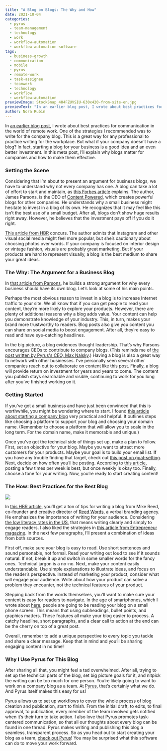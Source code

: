 ```yaml
---
title: "A Blog on Blogs: The Why and How"
date: 2021-10-04
categories:
  - pyrus
  - team-management
  - technology
  - work
  - workflow-automation
  - workflow-automation-software
tags:
  - business-growth
  - communication
  - mobile
  - pyrus
  - remote-work
  - task-assignee
  - teamwork
  - technology
  - workflow
  - workflow-automation
previewImage: StockSnap_4O4FZUVSIU-630x420-from-site-en.jpg
previewText: "In an earlier blog post, I wrote about best practices for communication in the world of remote work. One of the strategies I recommended was to write for the company blog. This is a great way for any professional to practice writing for the workplace. But what if your company doesn’t have a blog? In fact, starting a blog for your business is a good idea and an even better investment. In this meta post, I’ll explain why blogs matter for companies and how to make them effective."
author: Nora Rubin
---
```

In [an earlier blog post](https://pyrus.com/en/blog/virtual-communication-best-practices), I wrote about best practices for communication in the world of remote work. One of the strategies I recommended was to write for the company blog. This is a great way for any professional to practice writing for the workplace. But what if your company doesn’t have a blog? In fact, starting a blog for your business is a good idea and an even better investment. In this meta post, I’ll explain why blogs matter for companies and how to make them effective.

### **Setting the Scene**

Considering that I’m about to present an argument for business blogs, we have to understand why not every company has one. A blog can take a lot of effort to start and maintain, as [this Forbes article](https://www.forbes.com/sites/forbesbusinesscouncil/2021/04/28/eight-reasons-blogging-is-a-worthwhile-investment-for-businesses/) explains. The author, James Parsons, is the CEO of [Content Powered](https://www.contentpowered.com/), which creates powerful blogs for other companies. He understands why a small business might hesitate to invest in a blog of its own. He recognizes that it may feel like this isn’t the best use of a small budget. After all, blogs don’t show huge results right away. However, he believes that the investment pays off if you do it right.

[This article from HBR](https://hbr.org/2012/12/if-youre-serious-about-ideas-g) concurs. The author admits that Instagram and other visual social media might feel more popular, but she’s cautionary about choosing photos over words. If your company is focused on interior design or vintage fashion, visuals are probably great marketing. But if your products are hard to represent visually, a blog is the best medium to share your great ideas.

### **The Why: The Argument for a Business Blog**

In [that article from Parsons](https://www.forbes.com/sites/forbesbusinesscouncil/2021/04/28/eight-reasons-blogging-is-a-worthwhile-investment-for-businesses/), he builds a strong argument for why every business should have its own blog. Let’s look at some of his main points.

Perhaps the most obvious reason to invest in a blog is to increase Internet traffic to your site. We all know that if you can get people to read your content, they’re more likely to explore your products. However, there are plenty of additional reasons why a blog adds value. Your content can help you demonstrate knowledge of your industry. This, in turn, makes your brand more trustworthy to readers. Blog posts also give you content you can share on social media to boost engagement. After all, they’re easy to read and have eye-catching headlines.

In the big picture, a blog evidences thought leadership. That’s why Parsons encourages CEOs to contribute to company blogs. (This reminds me of [the post written by Pyrus's CEO, Max Nalsky](https://pyrus.com/en/blog/how-i-came-up-with-pyrus).) Having a blog is also a great way to network with other businesses. I’ve personally seen several other companies reach out to collaborate on content like [this post](https://pyrus.com/en/blog/managing-teams-remote-workplace). Finally, a blog will provide return on investment for years and years to come. The content you publish stays searchable and visible, continuing to work for you long after you’ve finished working on it.

### **Getting Started**

If you’ve got a small business and have just been convinced that this is worthwhile, you might be wondering where to start. I found [this article about starting a company blog](https://www.entrepreneur.com/article/248302) very practical and helpful. It outlines steps like choosing a platform to support your blog and choosing your domain name. (Remember to choose a platform that will allow you to scale in the long term. For the domain name, make it memorable and unique.)

Once you’ve got the technical side of things set up, make a plan to follow. First, set an objective for your blog. Maybe you want to attract more customers for your products. Maybe your goal is to build your email list. If you have any trouble finding that target, check out [this post on goal-setting](https://pyrus.com/en/blog/ready-set-goals). Next, decide on how often you’ll be posting. According to [this article](https://www.entrepreneur.com/article/248302), posting a few times per week is best, but once weekly is okay too. Finally, choose a tone for your writing. Now, you’re ready to start creating content!

### **The How: Best Practices for the Best Blog**

![](sincerely-media-vcF5y2Edm6A-unsplash-300x225.webp)

In [this HBR article](https://hbr.org/2019/12/writing-about-business-without-being-a-bore), you’ll get a ton of tips for writing a blog from Mike Reed, co-founder and creative director of [Reed Words](https://www.reedwords.com/), a verbal branding agency. He emphasizes the importance of writing for your audience. Considering [the low literacy rates in the US](https://national-coalition-literacy.org/about-adult-literacy/piaac/), that means writing clearly and simply to engage readers. I also liked the strategies in [this article from Entrepreneur magazine](https://www.entrepreneur.com/article/291903). In the next few paragraphs, I’ll present a combination of ideas from both sources.

First off, make sure your blog is easy to read. Use short sentences and sound personable, not formal. Read your writing out loud to see if it sounds natural. If not, break it up and switch in some smaller words for the fancy ones. Technical jargon is a no-no. Next, make your content easily understandable. Use simple explanations to illustrate ideas, and focus on the reader’s perspective. Instead of marketing your product, consider what will engage your audience. Write about how your product can solve a problem they encounter, not the technical features of your product.

Stepping back from the words themselves, you’ll want to make sure your content is easy for readers to navigate. In the age of smartphones, which I wrote about [here](https://pyrus.com/en/blog/ringing-new-era-smartphones-work), people are going to be reading your blog on a small phone screen. This means that using subheadings, bullet points, and graphics matters. These features all make your blog easier to process. A catchy headline, short paragraphs, and a clear call to action at the end can be the cherry on top of a great post.

Overall, remember to add a unique perspective to every topic you tackle and share a clear message. Keep that in mind and you’ll be sharing engaging content in no time!

### **Why I Use Pyrus for This Blog**

After sharing all that, you might feel a tad overwhelmed. After all, trying to set up the technical parts of the blog, set big picture goals for it, and nitpick the writing can be too much for one person. You’re likely going to want to work on a company blog as a team. At [Pyrus](https://pyrus.com/en/blog/), that’s certainly what we do. And Pyrus itself makes this easy for us!

Pyrus allows us to set up workflows to cover the whole process of blog creation and publication, start to finish. From the initial draft, to edits, to final approval, to publication, every member of the team involved gets notified when it’s their turn to take action. I also love that Pyrus promotes task-centered communication, so that all our thoughts about every blog can be found in one thread. Pyrus makes writing and publishing this blog a seamless, transparent process. So as you head out to start creating your blog as a team, [check out Pyrus](https://pyrus.com/en)! You may be surprised what this software can do to move your work forward.